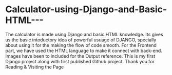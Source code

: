 # Calculator-using-Django-and-Basic-HTML---
The calculator is made using Django and basic HTML knowledge.
Its gives us the basic intoductory idea of powerful usuage of DJANGO, specially about using it for the making the flow of code smooth.
For the Frontend part, we have used the HTML language to make it connect with back-end.
Images have been to included for the Output reference.
This is my first Django project along with first published Github project. 
Thank
      you 
          for 
             Reading 
                    & 
                     Visiting the Page
